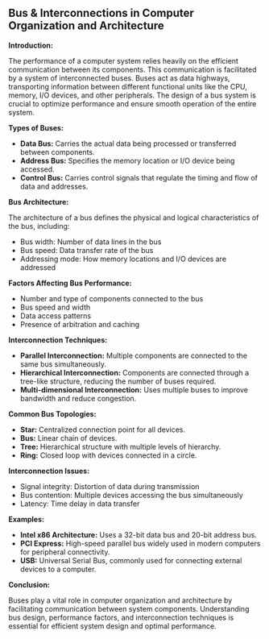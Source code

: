 ## Bus & Interconnections in Computer Organization and Architecture

**Introduction:**

The performance of a computer system relies heavily on the efficient communication between its components. This communication is facilitated by a system of interconnected buses. Buses act as data highways, transporting information between different functional units like the CPU, memory, I/O devices, and other peripherals. The design of a bus system is crucial to optimize performance and ensure smooth operation of the entire system.

**Types of Buses:**

* **Data Bus:** Carries the actual data being processed or transferred between components.
* **Address Bus:** Specifies the memory location or I/O device being accessed.
* **Control Bus:** Carries control signals that regulate the timing and flow of data and addresses.


**Bus Architecture:**

The architecture of a bus defines the physical and logical characteristics of the bus, including:

* Bus width: Number of data lines in the bus
* Bus speed: Data transfer rate of the bus
* Addressing mode: How memory locations and I/O devices are addressed


**Factors Affecting Bus Performance:**

* Number and type of components connected to the bus
* Bus speed and width
* Data access patterns
* Presence of arbitration and caching


**Interconnection Techniques:**

* **Parallel Interconnection:** Multiple components are connected to the same bus simultaneously.
* **Hierarchical Interconnection:** Components are connected through a tree-like structure, reducing the number of buses required.
* **Multi-dimensional Interconnection:** Uses multiple buses to improve bandwidth and reduce congestion.


**Common Bus Topologies:**

* **Star:** Centralized connection point for all devices.
* **Bus:** Linear chain of devices.
* **Tree:** Hierarchical structure with multiple levels of hierarchy.
* **Ring:** Closed loop with devices connected in a circle.


**Interconnection Issues:**

* Signal integrity: Distortion of data during transmission
* Bus contention: Multiple devices accessing the bus simultaneously
* Latency: Time delay in data transfer


**Examples:**

* **Intel x86 Architecture:** Uses a 32-bit data bus and 20-bit address bus.
* **PCI Express:** High-speed parallel bus widely used in modern computers for peripheral connectivity.
* **USB:** Universal Serial Bus, commonly used for connecting external devices to a computer.


**Conclusion:**

Buses play a vital role in computer organization and architecture by facilitating communication between system components. Understanding bus design, performance factors, and interconnection techniques is essential for efficient system design and optimal performance.